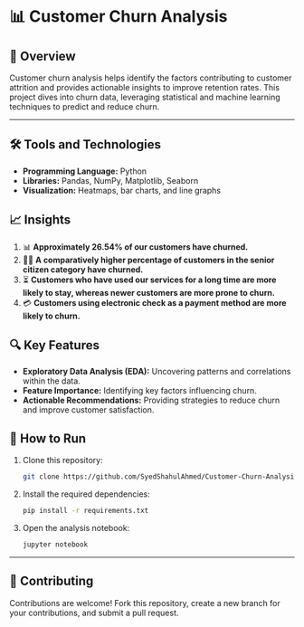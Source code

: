 # 📊 Customer Churn Analysis  

## 📝 Overview  
Customer churn analysis helps identify the factors contributing to customer attrition and provides actionable insights to improve retention rates. This project dives into churn data, leveraging statistical and machine learning techniques to predict and reduce churn.  

---

## 🛠️ Tools and Technologies  
- **Programming Language:** Python  
- **Libraries:** Pandas, NumPy, Matplotlib, Seaborn  
- **Visualization:** Heatmaps, bar charts, and line graphs  



## 📈 Insights  
1. 📊 **Approximately 26.54% of our customers have churned.**  
2. 👵👴 **A comparatively higher percentage of customers in the senior citizen category have churned.**  
3. ⏳ **Customers who have used our services for a long time are more likely to stay, whereas newer customers are more prone to churn.**  
4. 💳 **Customers using electronic check as a payment method are more likely to churn.**  

## 🔍 Key Features  
- **Exploratory Data Analysis (EDA):** Uncovering patterns and correlations within the data.  
- **Feature Importance:** Identifying key factors influencing churn.  
- **Actionable Recommendations:** Providing strategies to reduce churn and improve customer satisfaction.  


## 🚀 How to Run  
1. Clone this repository:  
   ```bash  
   git clone https://github.com/SyedShahulAhmed/Customer-Churn-Analysis.git  
   ```  
2. Install the required dependencies:  
   ```bash  
   pip install -r requirements.txt  
   ```  
3. Open the analysis notebook:  
   ```bash  
   jupyter notebook  
   ```  

---

## 📢 Contributing  
Contributions are welcome! Fork this repository, create a new branch for your contributions, and submit a pull request.  

